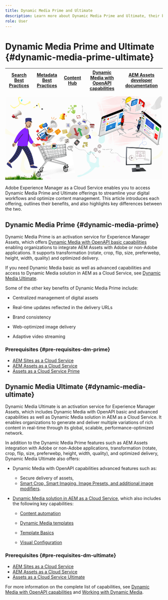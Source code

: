 ```yaml
---
title: Dynamic Media Prime and Ultimate
description: Learn more about Dynamic Media Prime and Ultimate, their benefits, and differences between the two.
role: User
---
```

# Dynamic Media Prime and Ultimate {#dynamic-media-prime-ultimate}

| [Search Best Practices](/help/assets/search-best-practices.md) |[Metadata Best Practices](/help/assets/metadata-best-practices.md)|[Content Hub](/help/assets/product-overview.md)|[Dynamic Media with OpenAPI capabilities](/help/assets/dynamic-media-open-apis-overview.md)|[AEM Assets developer documentation](https://developer.adobe.com/experience-cloud/experience-manager-apis/)|
| ------------- | --------------------------- |---------|----|-----|

![Dynamic Media banner](/help/assets/assets/dm-pnp-banner.png)

Adobe Experience Manager as a Cloud Service enables you to access Dynamic Media Prime and Ultimate offerings to streamline your digital workflows and optimize content management. This article introduces each offering, outlines their benefits, and also highlights key differences between the two.

## Dynamic Media Prime {#dynamic-media-prime}

Dynamic Media Prime is an activation service for Experience Manager Assets, which offers [Dynamic Media with OpenAPI basic capabilities](/help/assets/dynamic-media-open-apis-overview.md) enabling organizations to integrate AEM Assets with Adobe or non-Adobe applications. It supports transformation (rotate, crop, flip, size, preferwebp, height, width, quality) and optimized delivery.

If you need Dynamic Media basic as well as advanced capabilities and access to Dynamic Media solution in AEM as a Cloud Service, see [Dynamic Media Ultimate](#dynamic-media-ultimate).

Some of the other key benefits of Dynamic Media Prime include:

* Centralized management of digital assets

* Real-time updates reflected in the delivery URLs

* Brand consistency

* Web-optimized image delivery

* Adaptive video streaming

### Prerequisites {#pre-requisites-dm-prime}

* [AEM Sites as a Cloud Service](/help/sites-cloud/authoring/quick-start.md)
* [AEM Assets as a Cloud Service](/help/assets/overview.md)
* [Assets as a Cloud Service Prime](/help/assets/assets-prime.md)

## Dynamic Media Ultimate {#dynamic-media-ultimate}

Dynamic Media Ultimate is an activation service for Experience Manager Assets, which includes Dynamic Media with OpenAPI basic and advanced capabilities as well as Dynamic Media solution in AEM as a Cloud Service. It enables organizations to generate and deliver multiple variations of rich content in real-time through its global, scalable, performance-optimized network.

In addition to the Dynamic Media Prime features such as AEM Assets integration with Adobe or non-Adobe applications, transformation (rotate, crop, flip, size, preferwebp, height, width, quality), and optimized delivery, Dynamic Media Ultimate also offers:

* Dynamic Media with OpenAPI capabilities advanced features such as:

   * Secure delivery of assets, 
   * [Smart Crop, Smart Imaging, Image Presets, and additional image modifiers](https://adobe-aem-assets-delivery-advancemodifiers.redoc.ly/).

* [Dynamic Media solution in AEM as a Cloud Service](/help/assets/dynamic-media/dynamic-media.md), which also includes the following key capabilities:

   * [Content automation](https://experienceleague.adobe.com/en/docs/experience-manager-learn/assets/content-automation/overview) 
   
   * [Dynamic Media templates](/help/assets/dynamic-media/dynamic-media-templates.md)

   * [Template Basics](https://experienceleague.adobe.com/en/docs/dynamic-media-classic/using/template-basics/quick-start-template-basics)

   * [Visual Configuration](https://experienceleague.adobe.com/en/docs/dynamic-media-classic/using/master-files/vignette-window-covering-cabinet-files)

### Prerequisites {#pre-requisites-dm-ultimate}

* [AEM Sites as a Cloud Service](/help/sites-cloud/authoring/quick-start.md)
* [AEM Assets as a Cloud Service](/help/assets/overview.md)
* [Assets as a Cloud Service Ultimate](/help/assets/assets-ultimate-overview.md)

For more information on the complete list of capabilities, see [Dynamic Media with OpenAPI capabilities](/help/assets/dynamic-media-open-apis-overview.md) and [Working with Dynamic Media](/help/assets/dynamic-media/dynamic-media.md).
